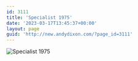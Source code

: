 ```yaml
---
id: 3111
title: 'Specialist 1975'
date: '2023-03-17T13:45:37+00:00'
layout: page
guid: 'http://new.andydixon.com/?page_id=3111'
---
```


![Specialist 1975](https://i0.wp.com/assets.g8x2.ldn.idrivee2-23.com/posters/Specialist%201975%2001.jpg?w=1200&ssl=1 "Specialist 1975")